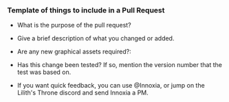 ### Template of things to include in a Pull Request

- What is the purpose of the pull request?

- Give a brief description of what you changed or added.

- Are any new graphical assets required?:

- Has this change been tested? If so, mention the version number that the test was based on.

- If you want quick feedback, you can use @Innoxia, or jump on the Lilith's Throne discord and send Innoxia a PM.

